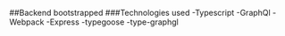 ##Backend bootstrapped 
###Technologies used
-Typescript
-GraphQl
-Webpack
-Express
-typegoose
-type-graphgl